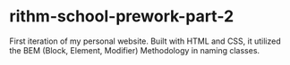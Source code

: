 # rithm-school-prework-part-2
First iteration of my personal website. Built with HTML and CSS, it utilized the BEM (Block, Element, Modifier) Methodology in naming classes.
